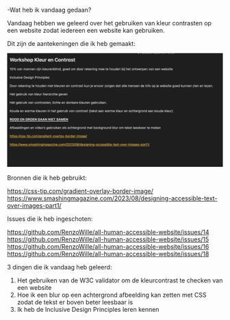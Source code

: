-Wat heb ik vandaag gedaan? 

Vandaag hebben we geleerd over het gebruiken van kleur contrasten op een website zodat iedereen een website kan gebruiken.

Dit zijn de aantekeningen die ik heb gemaakt:

<img src="../public/images/workshop-kleur-contrast.png">

Bronnen die ik heb gebruikt: 

https://css-tip.com/gradient-overlay-border-image/ 
https://www.smashingmagazine.com/2023/08/designing-accessible-text-over-images-part1/

Issues die ik heb ingeschoten: 

https://github.com/RenzoWille/all-human-accessible-website/issues/14 https://github.com/RenzoWille/all-human-accessible-website/issues/15 https://github.com/RenzoWille/all-human-accessible-website/issues/16 https://github.com/RenzoWille/all-human-accessible-website/issues/18

3 dingen die ik vandaag heb geleerd:

1. Het gebruiken van de W3C validator om de kleurcontrast te checken van een website
2. Hoe ik een blur op een achtergrond afbeelding kan zetten met CSS zodat de tekst er boven beter leesbaar is
3. Ik heb de Inclusive Design Principles leren kennen